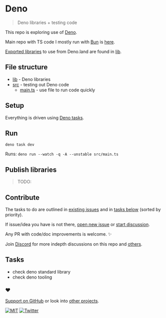 # Deno

> Deno libraries + testing code

This repo is exploring use of [Deno](https://deno.land/).

Main repo with TS code I mostly run with [Bun](https://bun.sh/) is [here](https://github.com/nikitavoloboev/ts).

[Exported libraries](https://deno.land/x/nikiv/lib) to use from Deno.land are found in [lib](lib).

## File structure

- [lib](lib) - Deno libraries
- [src](src) - testing out Deno code
  - [main.ts](src/main.ts) - use file to run code quickly

## Setup

Everything is driven using [Deno tasks](https://deno.land/manual/tools/task_runner).

## Run

```
deno task dev
```

Runs: `deno run --watch -q -A --unstable src/main.ts`

## Publish libraries

> TODO:

## Contribute

The tasks to do are outlined in [existing issues](../../issues) and in [tasks below](#tasks) (sorted by priority).

If issue/idea you have is not there, [open new issue](../../issues/new/choose) or [start discussion](../../discussions).

Any PR with code/doc improvements is welcome. ✨

Join [Discord](https://discord.com/invite/TVafwaD23d) for more indepth discussions on this repo and [others](https://github.com/nikitavoloboev#src).

## Tasks

- check deno standard library
- check deno tooling

### ♥️

[Support on GitHub](https://github.com/sponsors/nikitavoloboev) or look into [other projects](https://nikiv.dev/projects).

[![MIT](http://bit.ly/mitbadge)](https://choosealicense.com/licenses/mit/) [![Twitter](http://bit.ly/nikitatweet)](https://twitter.com/nikitavoloboev)
